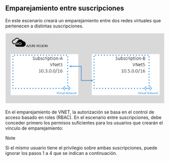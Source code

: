 ## Emparejamiento entre suscripciones
En este escenario creará un emparejamiento entre dos redes virtuales que pertenecen a distintas suscripciones.

![escenario entre suscripciones](./media/virtual-networks-create-vnetpeering-scenario-crosssub-include/figure01.PNG)

En el emparejamiento de VNET, la autorización se basa en el control de acceso basado en roles (RBAC). En el escenario entre suscripciones, debe conceder primero los permisos suficientes para los usuarios que crearán el vínculo de emparejamiento:

> [!NOTE]
> Si el mismo usuario tiene el privilegio sobre ambas suscripciones, puede ignorar los pasos 1 a 4 que se indican a continuación.
> 
> 

<!---HONumber=AcomDC_0921_2016-->